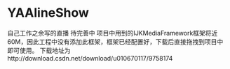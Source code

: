 # YAAlineShow
自己工作之余写的直播 待完善中
项目中用到的IJKMediaFramework框架将近60M，因此工程中没有添加此框架，框架已经配置好，下载后直接拖拽到项目中即可使用。
下载地址为http://download.csdn.net/download/u010670117/9758174
